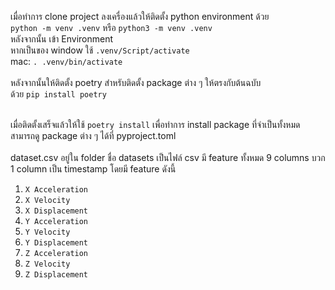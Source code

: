 เมื่อทำการ clone project ลงเครื่องแล้วให้ติดตั้ง python environment ด้วย<br>
`python -m venv .venv` หรือ `python3 -m venv .venv`
<br>
หลังจากนั้น เข้า Environment  <br>
หากเป็นของ window ใช้ `.venv/Script/activate` <br>
mac: `. .venv/bin/activate` <br>
<br>
หลังจากนั้นให้ติดตั้ง poetry สำหรับติดตั้ง package ต่าง ๆ ให้ตรงกับต้นฉบับ <br> ด้วย `pip install poetry` <br><br>

เมื่อติดตั้งเสร็จแล้วให้ใช้ `poetry install`  เพื่อทำการ install package ที่จำเป็นทั้งหมด สามารถดู package ต่าง ๆ ได้ที่ 
pyproject.toml
<br><br>
dataset.csv อยู่ใน folder ชื่อ datasets เป็นไฟล์ csv มี
feature ทั้งหมด 9 columns บวก 1 column เป็น timestamp
โดยมี feature ดังนี้ 
  1. `X Acceleration`
  2. `X Velocity`
  3. `X Displacement`
  4. `Y Acceleration`
  5. `Y Velocity`
  6. `Y Displacement`
  7. `Z Acceleration`
  8. `Z Velocity`
  9. `Z Displacement`

